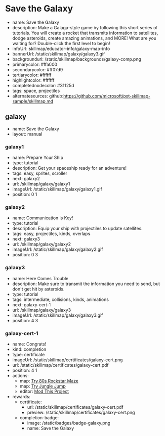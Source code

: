 # Save the Galaxy
* name: Save the Galaxy
* description: Make a Galaga-style game by following this short series of tutorials. You will create a rocket that transmits information to satellites, dodge asteroids, create amazing animations, and MORE!  What are you waiting for?  Double-click the first level to begin!
* infoUrl: skillmap/educator-info/galaxy-map-info
* bannerUrl: /static/skillmap/galaxy/galaxy3.gif
* backgroundurl: /static/skillmap/backgrounds/galaxy-comp.png
* primarycolor: #ffa000
* secondarycolor: #ff07d9
* tertiarycolor: #ffffff
* highlightcolor: #ffffff
* completednodecolor: #31125d
* tags: space, projectiles
* alternatesources: github:https://github.com/microsoft/pxt-skillmap-sample/skillmap.md


## galaxy
* name: Save the Galaxy
* layout: manual

### galaxy1
* name: Prepare Your Ship
* type: tutorial
* description: Get your spaceship ready for an adventure!
* tags: easy, sprites, scroller
* next: galaxy2
* url: /skillmap/galaxy/galaxy1
* imageUrl: /static/skillmap/galaxy/galaxy1.gif
* position: 0 1

### galaxy2
* name: Communication is Key!
* type: tutorial
* description: Equip your ship with projectiles to update satellites.
* tags: easy, projectiles, kinds, overlaps
* next: galaxy3
* url: /skillmap/galaxy/galaxy2
* imageUrl: /static/skillmap/galaxy/galaxy2.gif
* position: 0 3

### galaxy3
* name: Here Comes Trouble
* description: Make sure to transmit the information you need to send, but don't get hit by asteroids.
* type: tutorial
* tags: intermediate, collisions, kinds, animations
* next: galaxy-cert-1
* url: /skillmap/galaxy/galaxy3
* imageUrl: /static/skillmap/galaxy/galaxy3.gif
* position: 4 3



### galaxy-cert-1
* name: Congrats!
* kind: completion
* type: certificate
* imageUrl: /static/skillmap/certificates/galaxy-cert.png
* url: /static/skillmap/certificates/galaxy-cert.pdf
* position: 4 1
* actions:
    * map: [Try 80s Rockstar Maze](/skillmap/rockstar)
    * map: [Try Jungle Jump](/skillmap/jungle)
    * editor: [Mod This Project](/)
* rewards:
    * certificate:
        * url: /static/skillmap/certificates/galaxy-cert.pdf
        * preview:  /static/skillmap/certificates/galaxy-cert.png
    * completion-badge:
        * image: /static/badges/badge-galaxy.png
        * name: Save the Galaxy